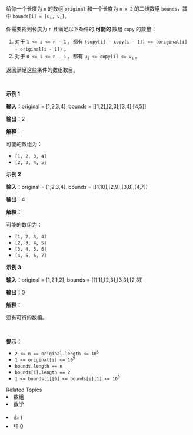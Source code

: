 <p>给你一个长度为 <code>n</code> 的数组 <code>original</code> 和一个长度为 <code>n x 2</code> 的二维数组 <code>bounds</code>，其中 <code>bounds[i] = [u<sub>i</sub>, v<sub>i</sub>]</code>。</p>

<p>你需要找到长度为 <code>n</code>&nbsp;且满足以下条件的&nbsp;<strong>可能的&nbsp;</strong>数组 <code>copy</code> 的数量：</p>

<ol> 
 <li>对于 <code>1 &lt;= i &lt;= n - 1</code>&nbsp;，都有&nbsp;<code>(copy[i] - copy[i - 1]) == (original[i] - original[i - 1])</code>&nbsp;。</li> 
 <li>对于 <code>0 &lt;= i &lt;= n - 1</code>&nbsp;，都有&nbsp;<code>u<sub>i</sub> &lt;= copy[i] &lt;= v<sub>i</sub></code><sub>&nbsp;</sub>。</li> 
</ol>

<p>返回满足这些条件的数组数目。</p>

<p>&nbsp;</p>

<p><strong class="example">示例 1</strong></p>

<div class="example-block"> 
 <p><strong>输入：</strong><span class="example-io">original = [1,2,3,4], bounds = [[1,2],[2,3],[3,4],[4,5]]</span></p> 
</div>

<p><strong>输出：</strong><span class="example-io">2</span></p>

<p><strong>解释：</strong></p>

<p>可能的数组为：</p>

<ul> 
 <li><code>[1, 2, 3, 4]</code></li> 
 <li><code>[2, 3, 4, 5]</code></li> 
</ul>

<p><strong class="example">示例 2</strong></p>

<div class="example-block"> 
 <p><strong>输入：</strong><span class="example-io">original = [1,2,3,4], bounds = [[1,10],[2,9],[3,8],[4,7]]</span></p> 
</div>

<p><strong>输出：</strong><span class="example-io">4</span></p>

<p><strong>解释：</strong></p>

<p>可能的数组为：</p>

<ul> 
 <li><code>[1, 2, 3, 4]</code></li> 
 <li><code>[2, 3, 4, 5]</code></li> 
 <li><code>[3, 4, 5, 6]</code></li> 
 <li><code>[4, 5, 6, 7]</code></li> 
</ul>

<p><strong class="example">示例 3</strong></p>

<div class="example-block"> 
 <p><strong>输入：</strong><span class="example-io">original = [1,2,1,2], bounds = [[1,1],[2,3],[3,3],[2,3]]</span></p> 
</div>

<p><strong>输出：</strong><span class="example-io">0</span></p>

<p><strong>解释：</strong></p>

<p>没有可行的数组。</p>

<p>&nbsp;</p>

<p><b>提示：</b></p>

<ul> 
 <li><code>2 &lt;= n == original.length &lt;= 10<sup>5</sup></code></li> 
 <li><code>1 &lt;= original[i] &lt;= 10<sup>9</sup></code></li> 
 <li><code>bounds.length == n</code></li> 
 <li><code>bounds[i].length == 2</code></li> 
 <li><code>1 &lt;= bounds[i][0] &lt;= bounds[i][1] &lt;= 10<sup>9</sup></code></li> 
</ul>

<div><div>Related Topics</div><div><li>数组</li><li>数学</li></div></div><br><div><li>👍 1</li><li>👎 0</li></div>